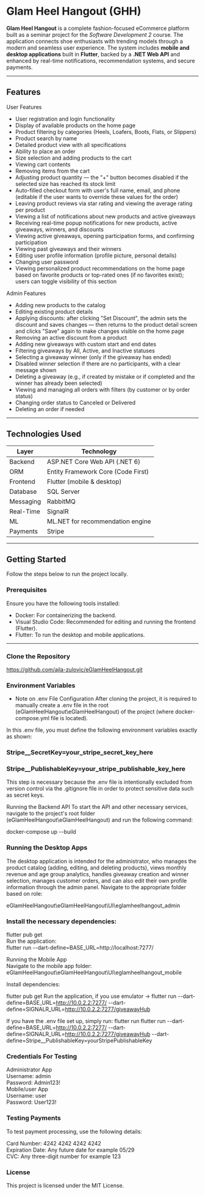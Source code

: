 # Glam Heel Hangout (GHH)

**Glam Heel Hangout** is a complete fashion-focused eCommerce platform built as a seminar project for the *Software Development 2* course. The application connects shoe enthusiasts with trending models through a modern and seamless user experience. The system includes **mobile and desktop applications** built in **Flutter**, backed by a **.NET Web API** and enhanced by real-time notifications, recommendation systems, and secure payments.

---

##  Features

User Features
- User registration and login functionality
- Display of available products on the home page
- Product filtering by categories (Heels, Loafers, Boots, Flats, or Slippers)
- Product search by name
- Detailed product view with all specifications
- Ability to place an order
- Size selection and adding products to the cart
- Viewing cart contents
- Removing items from the cart
- Adjusting product quantity — the "+" button becomes disabled if the selected size has reached its stock limit
- Auto-filled checkout form with user's full name, email, and phone (editable if the user wants to override these values for the order)
- Leaving product reviews via star rating and viewing the average rating per product
- Viewing a list of notifications about new products and active giveaways
- Receiving real-time popup notifications for new products, active giveaways, winners, and discounts
- Viewing active giveaways, opening participation forms, and confirming participation
- Viewing past giveaways and their winners
- Editing user profile information (profile picture, personal details)
- Changing user password
- Viewing personalized product recommendations on the home page based on favorite products or top-rated ones (if no favorites exist); users can toggle visibility of this section


Admin Features
- Adding new products to the catalog
- Editing existing product details
- Applying discounts: after clicking "Set Discount", the admin sets the discount and saves changes — then returns to the product detail screen and clicks "Save" again to make changes visible on the home page
- Removing an active discount from a product
- Adding new giveaways with custom start and end dates
- Filtering giveaways by All, Active, and Inactive statuses
- Selecting a giveaway winner (only if the giveaway has ended)
- Disabled winner selection if there are no participants, with a clear message shown
- Deleting a giveaway (e.g., if created by mistake or if completed and the winner has already been selected)
- Viewing and managing all orders with filters (by customer or by order status)
- Changing order status to Canceled or Delivered
- Deleting an order if needed



---

##  Technologies Used

| Layer        | Technology                      |
|--------------|----------------------------------|
| Backend      | ASP.NET Core Web API (.NET 6)    |
| ORM          | Entity Framework Core (Code First) |
| Frontend     | Flutter (mobile & desktop)       |
| Database     | SQL Server                       |
| Messaging    | RabbitMQ                         |
| Real-Time    | SignalR                          |
| ML           | ML.NET for recommendation engine |
| Payments     | Stripe                           |

---

##  Getting Started

Follow the steps below to run the project locally.

###  Prerequisites

Ensure you have the following tools installed:

- Docker: For containerizing the backend.
- Visual Studio Code: Recommended for editing and running the frontend (Flutter).
- Flutter: To run the desktop and mobile applications.

---
### Clone the Repository
https://github.com/ajla-zulovic/eGlamHeelHangout.git

###  Environment Variables

- Note on .env File Configuration
After cloning the project, it is required to manually create a .env file in the root (eGlamHeelHangout\eGlamHeelHangout) of the project (where docker-compose.yml file is located).

In this .env file, you must define the following environment variables exactly as shown:

### Stripe__SecretKey=your_stripe_secret_key_here
### Stripe__PublishableKey=your_stripe_publishable_key_here

This step is necessary because the .env file is intentionally excluded from version control via the .gitignore file in order to protect sensitive data such as secret keys.

Running the Backend API
To start the API and other necessary services, navigate to the project's root folder (eGlamHeelHangout\eGlamHeelHangout) and run the following command:

docker-compose up --build


### Running the Desktop Apps

The desktop application is intended for the administrator, who manages the product catalog (adding, editing, and deleting products), views monthly revenue and age group analytics, handles giveaway creation and winner selection, manages customer orders, and can also edit their own profile information through the admin panel.
Navigate to the appropriate folder based on role:

eGlamHeelHangout\eGlamHeelHangout\UI\eglamheelhangout_admin

### Install the necessary dependencies:  
flutter pub get  
Run the application:  
flutter run --dart-define=BASE_URL=http://localhost:7277/ 


Running the Mobile App  
Navigate to the mobile app folder: eGlamHeelHangout\eGlamHeelHangout\UI\eglamheelhangout_mobile

Install dependencies:

flutter pub get
Run the application, if you use emulator -> flutter run --dart-define=BASE_URL=http://10.0.2.2:7277/ --dart-define=SIGNALR_URL=http://10.0.2.2:7277/giveawayHub

If you have the .env file set up, simply run:
flutter run  flutter run --dart-define=BASE_URL=http://10.0.2.2:7277/ --dart-define=SIGNALR_URL=http://10.0.2.2:7277/giveawayHub  --dart-define=Stripe__PublishableKey=yourStripePublishableKey


### Credentials For Testing
Administrator App  
Username: admin  
Password: Admin123!  
Mobile/user App  
Username: user  
Password: User123!

### Testing Payments
To test payment processing, use the following details:  

Card Number: 4242 4242 4242 4242  
Expiration Date: Any future date for example 05/29  
CVC: Any three-digit number for example 123


### License
This project is licensed under the MIT License.

